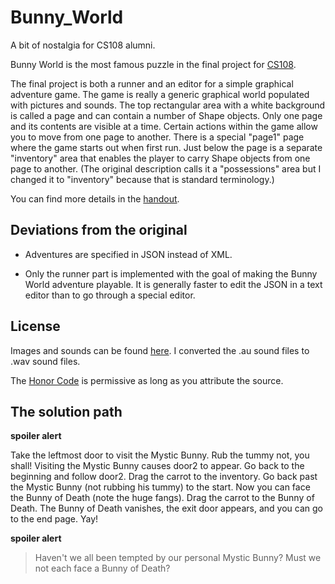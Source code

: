 # Bunny_World
A bit of nostalgia for CS108 alumni.

Bunny World is the most famous puzzle in the final project for [CS108](https://web.stanford.edu/class/archive/cs/cs108/cs108.1092/oldSite.shtml).

The final project is both a runner and an editor for a simple graphical adventure game.
The game is really a generic graphical world populated with pictures and sounds.
The top rectangular area with a white background is called a page and can contain a number of Shape objects.
Only one page and its contents are visible at a time.
Certain actions within the game allow you to move from one page to another.
There is a special "page1" page where the game starts out when first run.
Just below the page is a separate "inventory" area that enables the player to carry Shape objects from one page to another.
(The original description calls it a "possessions" area but I changed it to "inventory" because that is standard terminology.)

You can find more details in the [handout](https://web.stanford.edu/class/archive/cs/cs108/cs108.1092/handouts081/36BunnyWorld.pdf).

## Deviations from the original

- Adventures are specified in JSON instead of XML.

- Only the runner part is implemented with the goal of making the Bunny World adventure playable.
  It is generally faster to edit the JSON in a text editor than to go through a special editor.

## License

Images and sounds can be found [here](https://web.stanford.edu/class/archive/cs/cs108/cs108.1092/hw/bunny-resources/).
I converted the .au sound files to .wav sound files.

The [Honor Code](https://communitystandards.stanford.edu/policies-and-guidance/honor-code) is permissive as long as you attribute the source.

## The solution path

**spoiler alert**

Take the leftmost door to visit the Mystic Bunny.
Rub the tummy not, you shall!
Visiting the Mystic Bunny causes door2 to appear.
Go back to the beginning and follow door2.
Drag the carrot to the inventory.
Go back past the Mystic Bunny (not rubbing his tummy) to the start.
Now you can face the Bunny of Death (note the huge fangs).
Drag the carrot to the Bunny of Death.
The Bunny of Death vanishes, the exit door appears, and you can go to the end page. Yay!

**spoiler alert**

> Haven't we all been tempted by our personal Mystic Bunny?
> Must we not each face a Bunny of Death?
